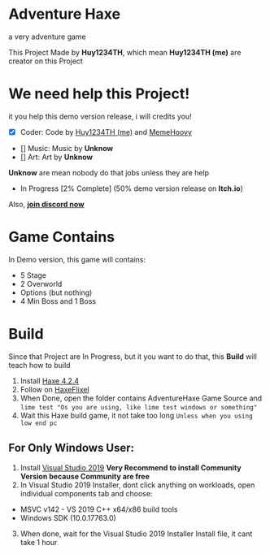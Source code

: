 # Adventure Haxe
a very adventure game

This Project Made by **Huy1234TH**, which mean **Huy1234TH (me)** are creator on this Project

# We need help this Project!
it you help this demo version release, i will credits you!

- [x] Coder: Code by [Huy1234TH (me)](https://github.com/khuonghoanghuy) and [MemeHoovy](https://twitter.com/meme_hoovy)
- [] Music: Music by **Unknow**
- [] Art: Art by **Unknow**

**Unknow** are mean nobody do that jobs unless they are help

- In Progress [2% Complete] (50% demo version release on **Itch.io**)

Also, [**join discord now**](https://discord.gg/DR9nc4u9)

# Game Contains
In Demo version, this game will contains:
- 5 Stage
- 2 Overworld
- Options (but nothing)
- 4 Min Boss and 1 Boss

# Build
Since that Project are In Progress, but it you want to do that, this **Build** will teach how to build

1. Install [Haxe 4.2.4](https://haxe.org/download/version/4.2.4/) 
2. Follow on [HaxeFlixel](https://haxeflixel.com/documentation/install-haxeflixel/)
3. When Done, open the folder contains AdventureHaxe Game Source and ``lime test "Os you are using, like lime test windows or something"``
4. Wait this Haxe build game, it not take too long ``Unless when you using low end pc``

## For Only Windows User:
1. Install [Visual Studio 2019](https://haxe.org/download/version/4.2.4/) **Very Recommend to install Community Version because Community are free**
2. In Visual Studio 2019 Installer, dont click anything on workloads, open individual components tab and choose:
* MSVC v142 - VS 2019 C++ x64/x86 build tools
* Windows SDK (10.0.17763.0)
3. When done, wait for the Visual Studio 2019 Installer Install file, it cant take 1 hour
